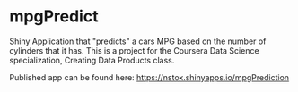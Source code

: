 # mpgPredict
Shiny Application that "predicts" a cars MPG based on the number of cylinders that it has.  This is a project for the Coursera Data Science specialization, Creating Data Products class.

Published app can be found here:
https://nstox.shinyapps.io/mpgPrediction

